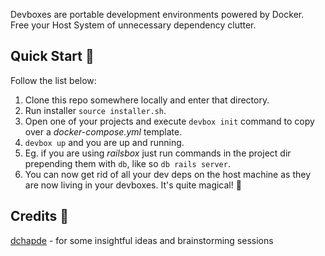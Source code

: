 Devboxes are portable development environments powered by Docker.  
Free your Host System of unnecessary dependency clutter.

## Quick Start 🏁

Follow the list below:

1. Clone this repo somewhere locally and enter that directory.
2. Run installer `source installer.sh`.
3. Open one of your projects and execute `devbox init` command to copy over a *docker-compose.yml* template.
4. `devbox up` and you are up and running.
5. Eg. if you are using *railsbox* just run commands in the project dir prepending them with `db`, like so `db rails server`.
6. You can now get rid of all your dev deps on the host machine as they are now living in your devboxes. It's quite magical! 🌈

## Credits 💖
[dchapde](https://github.com/dchapde/) - for some insightful ideas and brainstorming sessions
